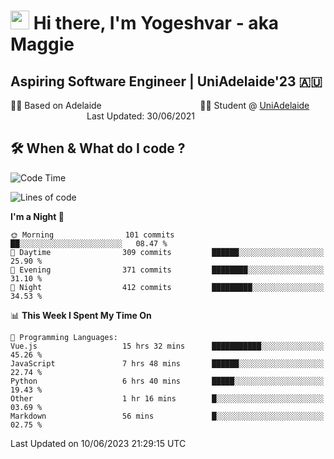 <h1><img src="https://emojis.slackmojis.com/emojis/images/1531849430/4246/blob-sunglasses.gif?1531849430" width="30"/> Hi there, I'm Yogeshvar - aka Maggie</h1>

## Aspiring Software Engineer | UniAdelaide'23 🇦🇺  
🏂🏻  Based on Adelaide &nbsp;&nbsp;&nbsp;&nbsp;&nbsp;&nbsp;&nbsp;&nbsp;&nbsp;&nbsp;&nbsp;&nbsp;&nbsp;&nbsp;&nbsp;&nbsp;&nbsp;&nbsp;&nbsp;&nbsp;&nbsp;&nbsp;&nbsp;&nbsp;&nbsp;&nbsp;&nbsp;&nbsp;&nbsp;&nbsp;&nbsp;&nbsp;&nbsp;&nbsp;&nbsp;&nbsp;&nbsp;&nbsp;&nbsp;👨‍💻 Student @ [UniAdelaide](https://www.adelaide.edu.au)   &nbsp;&nbsp;&nbsp;&nbsp;&nbsp;&nbsp;&nbsp;&nbsp;&nbsp;&nbsp;&nbsp;&nbsp;&nbsp;&nbsp;&nbsp;&nbsp;&nbsp;&nbsp;&nbsp;&nbsp;&nbsp;&nbsp;&nbsp;&nbsp;&nbsp;&nbsp;&nbsp;&nbsp;&nbsp;&nbsp;&nbsp;Last Updated: 30/06/2021

## 🛠 When & What do I code ?  

<!--START_SECTION:waka-->
![Code Time](http://img.shields.io/badge/Code%20Time-2%2C257%20hrs%208%20mins-blue)

![Lines of code](https://img.shields.io/badge/From%20Hello%20World%20I%27ve%20Written-4.0%20million%20lines%20of%20code-blue)

**I'm a Night 🦉** 

```text
🌞 Morning                101 commits         ██░░░░░░░░░░░░░░░░░░░░░░░   08.47 % 
🌆 Daytime                309 commits         ██████░░░░░░░░░░░░░░░░░░░   25.90 % 
🌃 Evening                371 commits         ████████░░░░░░░░░░░░░░░░░   31.10 % 
🌙 Night                  412 commits         █████████░░░░░░░░░░░░░░░░   34.53 % 
```


📊 **This Week I Spent My Time On** 

```text
💬 Programming Languages: 
Vue.js                   15 hrs 32 mins      ███████████░░░░░░░░░░░░░░   45.26 % 
JavaScript               7 hrs 48 mins       ██████░░░░░░░░░░░░░░░░░░░   22.74 % 
Python                   6 hrs 40 mins       █████░░░░░░░░░░░░░░░░░░░░   19.43 % 
Other                    1 hr 16 mins        █░░░░░░░░░░░░░░░░░░░░░░░░   03.69 % 
Markdown                 56 mins             █░░░░░░░░░░░░░░░░░░░░░░░░   02.75 % 
```


 Last Updated on 10/06/2023 21:29:15 UTC
<!--END_SECTION:waka-->
